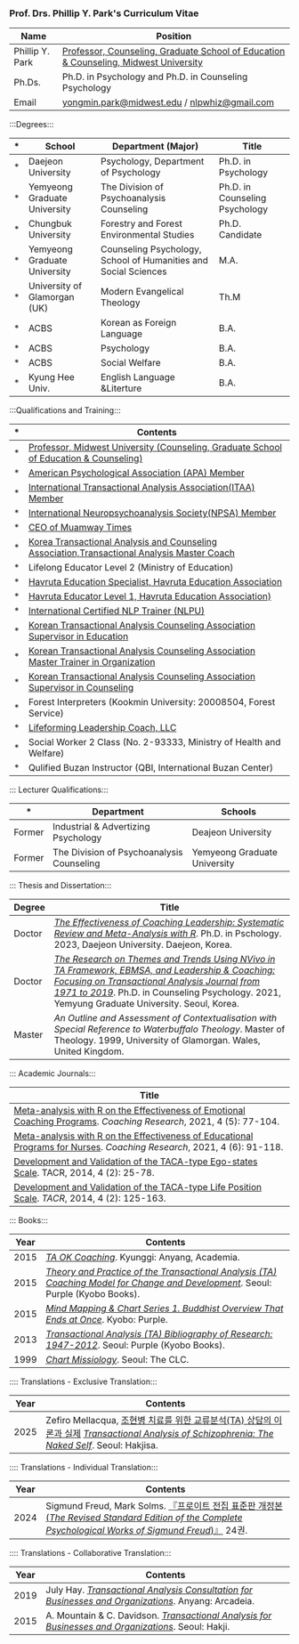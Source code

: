 ### Prof. Drs. Phillip Y. Park's Curriculum Vitae ###

| Name | Position |
| --- | --- |
| Phillip Y. Park | [Professor, Counseling, Graduate School of Education & Counseling, Midwest University](https://www.midwest.edu/eng/02academic/05faculty.asp#) |
| Ph.Ds. | Ph.D. in Psychology and Ph.D. in Counseling Psychology |
| Email | yongmin.park@midwest.edu / nlpwhiz@gmail.com |

:::Degrees:::

| * | School | Department (Major) | Title |
| --- | --- | --- | --- |
| * | Daejeon University | Psychology, Department of Psychology | Ph.D. in Psychology |
| * | Yemyeong Graduate University | The Division of Psychoanalysis Counseling | Ph.D. in Counseling Psychology |
| * | Chungbuk University | Forestry and Forest Environmental Studies | Ph.D. Candidate |
| * | Yemyeong Graduate University | Counseling Psychology, School of Humanities and Social Sciences | M.A. |
| * | University of Glamorgan (UK) | Modern Evangelical Theology | Th.M |
| * | ACBS | Korean as Foreign Language | B.A. |
| * | ACBS | Psychology | B.A. |
| * | ACBS | Social Welfare | B.A. |
| * | Kyung Hee Univ. | English Language &Literture | B.A. |

:::Qualifications and Training:::

| * | Contents |
| --- | --- |
| * | [Professor, Midwest University (Counseling, Graduate School of Education & Counseling)](https://www.midwest.edu/eng/02academic/05faculty.asp#) |
| * | [American Psychological Association (APA) Member](https://directory.apa.org/MemDirProfile?rid=phillip-park-347) |
| * | [International Transactional Analysis Association(ITAA) Member](https://membersarea.itaaworld.com/civicrm/profile/view?reset=1&id=21637&gid=18) |
| * | [International Neuropsychoanalysis Society(NPSA) Member](https://npsa-association.org/) |
| * | [CEO of Muamway Times](https://muamway.net) |
| * | [Korea Transactional Analysis and Counseling Association,Transactional Analysis Master Coach](https://taca.kr/new_2017_html/sub0403.php?search_gubunx=%B1%B3%B7%F9%BA%D0%BC%AE%B8%B6%BD%BA%C5%CD%C4%DA%C4%A1&search_date=&search_sido=&search_name=%B9%DA%BF%EB%B9%CE) |
| * | Lifelong Educator Level 2 (Ministry of Education) |
| * | [Havruta Education Specialist, Havruta Education Association](https://cafe.naver.com/havrutaeducation/1993) |
| * | [Havruta Educator Level 1, Havruta Education Association)](https://cafe.naver.com/havrutaeducation/1993) |
| * | [International Certified NLP Trainer (NLPU)](https://www.nlpuniversitypress.com/gtcsessions/listmem.php?memID=965) |
| * | [Korean Transactional Analysis Counseling Association Supervisor in Education](https://taca.kr/new_2017_html/sub0403.php?search_gubunx=%B1%B3%C0%B0%BF%B5%BF%AA%B1%B3%B7%F9%BA%D0%BC%AE%BC%F6%B7%C3%B0%A8%B5%B6%C0%DA&search_date=&search_sido=&search_name=%B9%DA%BF%EB%B9%CE) |
| * | [Korean Transactional Analysis Counseling Association Master Trainer in Organization](https://taca.kr/new_2017_html/sub0403.php?search_gubunx=%C1%B6%C1%F7%BF%B5%BF%AAMasterTrainer&search_date=&search_sido=&search_name=%B9%DA%BF%EB%B9%CE) |
| * | [Korean Transactional Analysis Counseling Association Supervisor in Counseling](https://taca.kr/new_2017_html/sub0403.php?search_gubunx=%BB%F3%B4%E3%BF%B5%BF%AA%B1%B3%B7%F9%BA%D0%BC%AE%BC%F6%B7%C3%B0%A8%B5%B6%C0%DA&search_date=&search_sido=&search_name=%B9%DA%BF%EB%B9%CE) |
| * | Forest Interpreters (Kookmin University: 20008504, Forest Service) |
| * | [Lifeforming Leadership Coach, LLC](https://lifeformingcoach.com/) |
| * | Social Worker 2 Class (No. 2-93333, Ministry of Health and Welfare) |
| * | Qulified Buzan Instructor (QBI, International Buzan Center) |

::: Lecturer Qualifications:::

| * | Department | Schools |
| --- | --- | --- |
| Former | Industrial & Advertizing Psychology | Deajeon University |
| Former | The Division of Psychoanalysis Counseling | Yemyeong Graduate University |

::: Thesis and Dissertation:::

| Degree | Title |
| --- | --- |
| Doctor | [<i>The Effectiveness of Coaching Leadership: Systematic Review and Meta-Analysis with R</i>](https://www.riss.kr/search/detail/DetailView.do?p_mat_type=be54d9b8bc7cdb09&control_no=db44d62eb467cc81ffe0bdc3ef48d419&keyword=). Ph.D. in Pschology. 2023, Daejeon University. Daejeon, Korea. |
| Doctor | [<i>The Research on Themes and Trends Using NVivo in TA Framework, EBMSA, and Leadership & Coaching: Focusing on Transactional Analysis Journal from 1971 to 2019</i>](https://www.riss.kr/search/detail/DetailView.do?p_mat_type=be54d9b8bc7cdb09&control_no=cdd2e96aca8fbfbaffe0bdc3ef48d419&keyword=The%20Research%20on%20Themes%20and%20Trends%20Using%20NVivo). Ph.D. in Counseling Psychology. 2021, Yemyung Graduate University. Seoul, Korea. |
| Master | <i>An Outline and Assessment of Contextualisation with Special Reference to Waterbuffalo Theology</i>. Master of Theology. 1999, University of Glamorgan. Wales, United Kingdom. |

::: Academic Journals:::

| Title |
| --- |
| [Meta-analysis with R on the Effectiveness of Emotional Coaching Programs](https://www.riss.kr/search/detail/DetailView.do?p_mat_type=1a0202e37d52c72d&control_no=b373ff582345d4c37f7a54760bb41745&keyword=). <i>Coaching Research</i>, 2021, 4 (5): 77-104. |
| [Meta-analysis with R on the Effectiveness of Educational Programs for Nurses](https://www.riss.kr/search/detail/DetailView.do?p_mat_type=1a0202e37d52c72d&control_no=56f597fd60b258b7b36097776a77e665&keyword=). <i>Coaching Research</i>, 2021, 4 (6): 91-118. |
| [Development and Validation of the TACA-type Ego-states Scale](https://scholar.kyobobook.co.kr/file/view?downOrView=pdf&schlrCmdtcode=4050025445818&artlNum=10304397&artlName=TACA%ED%98%95%20%EC%9E%90%EC%95%84%EC%83%81%ED%83%9C%20%ED%8F%89%EC%A0%95%EC%B2%99%EB%8F%84%20%EA%B0%9C%EB%B0%9C%20%EB%B0%8F%20%ED%83%80%EB%8B%B9%ED%99%94%20%EC%97%B0%EA%B5%AC). TACR</i>, 2014, 4 (2): 25-78. |
| [Development and Validation of the TACA-type Life Position Scale](https://scholar.kyobobook.co.kr/file/view?downOrView=pdf&schlrCmdtcode=4050025445780&artlNum=10304400&artlName=TACA%ED%98%95%20%EC%9D%B8%EC%83%9D%ED%83%9C%EB%8F%84%20%ED%8F%89%EC%A0%95%EC%B2%99%EB%8F%84%20%EA%B0%9C%EB%B0%9C%20%EB%B0%8F%20%ED%83%80%EB%8B%B9%ED%99%94%20%EC%97%B0%EA%B5%AC). <i>TACR</i>, 2014, 4 (2): 125-163. |

::: Books:::

| Year | Contents |
| --- | --- |
| 2015 | [<i>TA OK Coaching</i>](https://www.riss.kr/search/detail/DetailView.do?p_mat_type=d7345961987b50bf&control_no=de34df5c136fc1f6ffe0bdc3ef48d419&keyword=). Kyunggi: Anyang, Academia. |
| 2015 | [<i>Theory and Practice of the Transactional Analysis (TA) Coaching Model for Change and Development</i>](https://product.kyobobook.co.kr/detail/S000060601325). Seoul: Purple (Kyobo Books). |
| 2015 | [<i>Mind Mapping & Chart Series 1. Buddhist Overview That Ends at Once</i>](https://product.kyobobook.co.kr/detail/S000060601354). Kyobo: Purple. |
| 2013 | [<i>Transactional Analysis (TA) Bibliography of Research: 1947-2012</i>](https://ebook-product.kyobobook.co.kr/dig/epd/ebook/E000003007652). Seoul: Purple (Kyobo Books). |
| 1999 | [<i>Chart Missiology</i>](https://product.kyobobook.co.kr/detail/S000000589541). Seoul: The CLC. |

:::: Translations - Exclusive Translation:::

| Year | Contents |
| --- | --- |
| 2025 | Zefiro Mellacqua, [조현병 치료를 위한 교류분석(TA) 상담의 이론과 실제](https://www.hakjisa.co.kr/subpage.html?page=book_book_info&bidx=6292) [<i>Transactional Analysis of Schizophrenia: The Naked Self</i>](https://amazon.com/dp/B089QW2SKQ). Seoul: Hakjisa. |

:::: Translations - Individual Translation:::

| Year | Contents |
| --- | --- |
| 2024 | Sigmund Freud, Mark Solms. [『프로이트 전집 표준판 개정본 (<i>The Revised Standard Edition of the Complete Psychological Works of Sigmund Freud</i>)』](https://knpaca.kr/translation/rse24/index.html) 24권. |

:::: Translations - Collaborative Translation:::

| Year | Contents |
| --- | --- |
| 2019 | July Hay. [<i>Transactional Analysis Consultation for Businesses and Organizations</i>](https://product.kyobobook.co.kr/detail/S000000896704). Anyang: Arcadeia. |
| 2015 | A. Mountain & C. Davidson. [<i>Transactional Analysis for Businesses and Organizations</i>](https://product.kyobobook.co.kr/detail/S000001642587). Seoul: Hakji. |
